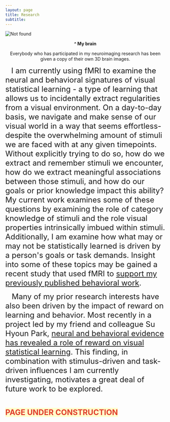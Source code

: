 ```yaml
---
layout: page
title: Research
subtitle: 
---
```

<p><img style="display: block; margin-left: auto; margin-right: auto;" src="{{ 'mybrain.gif' | relative_url }}" alt="Not found" /></p>
<p style="text-align: center;"><strong>^ My brain</strong></p>

<p style="text-align: center;">Everybody who has participated in my neuroimaging research has been given a copy of their own 3D brain images.</p>
<p style="text-align: left;"><span style="font-size: 14pt;">&nbsp;<span style="font-size: 18pt;"> &nbsp;I am currently using fMRI to examine the neural and behavioral signatures of visual statistical learning - a type of learning that allows us to incidentally extract regularities from a visual environment. On a day-to-day basis, we navigate and make sense of our visual world in a way that seems effortless- despite the overwhelming amount of stimuli we are faced with at any given timepoints. Without explicitly trying to do so, how do we extract and remember stimuli we encounter, how do we extract meaningful associations between those stimuli, and how do our goals or prior knowledge impact this ability? My current work examines some of these questions by examining the role of category knowledge of stimuli and the role visual properties intrinsically imbued within stimuli. Additionally, I am examine how what may or may not be statistically learned is driven by a person's goals or task demands. Insight into some of these topics may be gained a recent study that used fMRI to <a class="inline_disabled" href="http://Visual%20statistical%20learning%20is%20modulated%20by%20arbitrary%20and%20natural%20categories." target="_blank" rel="noopener noreferrer">support my previously published behavioral work</a>.&nbsp;</span></span></p>
<p style="text-align: left;"><span style="font-size: 18pt;">&nbsp; &nbsp;Many of my prior research interests have also been driven by the impact of reward on learning and behavior. Most recently in a project led by&nbsp;my friend and colleague Su Hyoun Park, <a class="inline_disabled" href="https://link.springer.com/article/10.3758/s13415-021-00920-x" target="_blank" rel="noopener noreferrer">neural and behavioral evidence has revealed a role of reward on visual statistical learning</a>. This finding, in combination with stimulus-driven and task-driven influences I am currently investigating, motivates a great deal of future work to be explored.</span></p>
<p>&nbsp;</p>
<p><span style="color: #e03e2d; font-size: 18pt;"><strong><span style="background-color: #ffffcc;">PAGE UNDER CONSTRUCTION</span></strong></span></p>